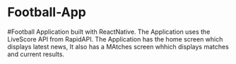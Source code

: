 # Football-App
#Football Application built with ReactNative.
The Application uses the LiveScore API from RapidAPI.
The Application has the home screen which displays latest news, 
It also has a MAtches screen whhich displays matches and current results.
